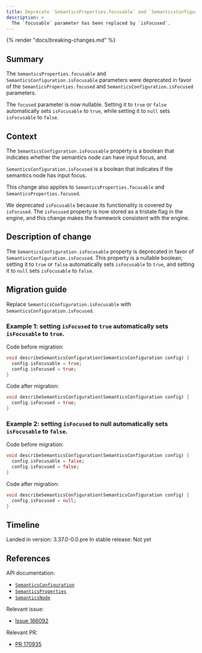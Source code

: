 ```yaml
---
title: Deprecate `SemanticsProperties.focusable` and `SemanticsConfiguration.isFocusable`
description: >
  The `focusable` parameter has been replaced by `isFocused`.
---
```


{% render "docs/breaking-changes.md" %}

## Summary

The `SemanticsProperties.focusable` and `SemanticsConfiguration.isFocusable`
parameters were deprecated in favor of the `SemanticsProperties.focused` and
`SemanticsConfiguration.isFocused` parameters.

The `focused` parameter is now nullable. Setting it to `true` or `false`
automatically sets `isFocusable` to `true`, while setting it to `null`
sets `isFocusable` to `false`.

## Context

The `SemanticsConfiguration.isFocusable` property is a boolean that indicates
whether the semantics node can have input focus, and

`SemanticsConfiguration.isFocused` is a boolean that indicates if the
semantics node has input focus.

This change also applies to `SemanticsProperties.focusable` and `SemanticsProperties.focused`.

We deprecated `isFocusable` because its functionality is covered by `isFocused`.
The `isFocused` property is now stored as a tristate flag in the engine,
and this change makes the framework consistent with the engine.

## Description of change

The `SemanticsConfiguration.isFocusable` property is deprecated in
favor of `SemanticsConfiguration.isFocused`. This property is a nullable
boolean; setting it to `true` or `false` automatically sets `isFocusable` to
`true`, and setting it to `null` sets `isFocusable` to `false`.

## Migration guide

Replace `SemanticsConfiguration.isFocusable` with `SemanticsConfiguration.isFocused`.

### Example 1: setting `isFocused` to `true` automatically sets `isFocusable` to `true`.

Code before migration:

```dart
void describeSemanticsConfiguration(SemanticsConfiguration config) {
  config.isFocusable = true;
  config.isFocused = true;
}
```

Code after migration:

```dart
void describeSemanticsConfiguration(SemanticsConfiguration config) {
  config.isFocused = true;
}
```

### Example 2: setting `isFocused` to null automatically sets `isFocusable` to `false`.

Code before migration:

```dart
void describeSemanticsConfiguration(SemanticsConfiguration config) {
  config.isFocusable = false;
  config.isFocused = false;
}
```

Code after migration:

```dart
void describeSemanticsConfiguration(SemanticsConfiguration config) {
  config.isFocused = null;
}
```


## Timeline

Landed in version: 3.37.0-0.0.pre
In stable release: Not yet


## References

API documentation:

* [`SemanticsConfiguration`][]
* [`SemanticsProperties`][]
* [`SemanticsNode`][]

Relevant issue:

* [Issue 166092][]

Relevant PR:

* [PR 170935][]

[`SemanticsConfiguration`]: {{site.api}}/flutter/semantics/SemanticsConfiguration-class.html
[`SemanticsProperties`]: {{site.api}}/flutter/semantics/SemanticsProperties-class.html
[`SemanticsNode`]: {{site.api}}/flutter/semantics/SemanticsNode-class.html
[Issue 166092]: {{site.repo.flutter}}/issues/166092
[PR 170935]: {{site.repo.flutter}}/pull/170935
